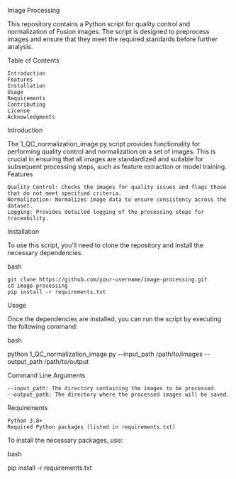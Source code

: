 Image Processing

This repository contains a Python script for quality control and normalization of Fusion images. The script is designed to preprocess images and ensure that they meet the required standards before further analysis.


Table of Contents

    Introduction
    Features
    Installation
    Usage
    Requirements
    Contributing
    License
    Acknowledgments

Introduction

The 1_QC_normalization_image.py script provides functionality for performing quality control and normalization on a set of images. This is crucial in ensuring that all images are standardized and suitable for subsequent processing steps, such as feature extraction or model training.
Features

    Quality Control: Checks the images for quality issues and flags those that do not meet specified criteria.
    Normalization: Normalizes image data to ensure consistency across the dataset.
    Logging: Provides detailed logging of the processing steps for traceability.

Installation

To use this script, you'll need to clone the repository and install the necessary dependencies.

bash
```
git clone https://github.com/your-username/image-processing.git
cd image-processing
pip install -r requirements.txt
```
Usage

Once the dependencies are installed, you can run the script by executing the following command:

bash

python 1_QC_normalization_image.py --input_path /path/to/images --output_path /path/to/output

Command Line Arguments

    --input_path: The directory containing the images to be processed.
    --output_path: The directory where the processed images will be saved.

Requirements

    Python 3.8+
    Required Python packages (listed in requirements.txt)

To install the necessary packages, use:

bash

pip install -r requirements.txt

